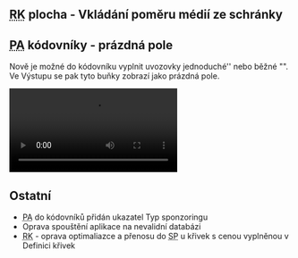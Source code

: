 ﻿---
categories: [fenix]
layout: fenix
---
## <abbr title="Reachové křivky">RK</abbr> plocha - Vkládání poměru médií ze schránky


## <abbr title="Postanalýza">PA</abbr> kódovníky - prázdná pole 
Nově je možné do kódovníku vyplnit uvozovky jednoduché'' nebo běžné "". Ve Výstupu se pak tyto buňky zobrazí jako prázdná pole.
 
 <video src="{{site.url}}/data/prazdnekodovniky.mp4" type="video/mp4" controls>Prázdné kódovníky</video>
 
## Ostatní
<ul>
<li><abbr title="Postanalýza">PA</abbr> do kódovníků přidán ukazatel Typ sponzoringu</li>
<li>Oprava spouštění aplikace na nevalidní databázi</li>
<li><abbr title="Reachové křivky">RK</abbr> - oprava optimaliazce a přenosu do <abbr title="Strategický plán">SP</abbr> u křivek s cenou vyplněnou v Definici křivek</li>
</ul>






 

